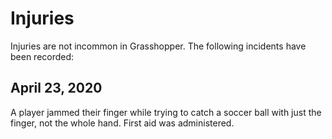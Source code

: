 # Injuries

Injuries are not incommon in Grasshopper. The following incidents have been recorded:

## April 23, 2020

A player jammed their finger while trying to catch a soccer ball with just the finger, not the whole hand. First aid was administered.
